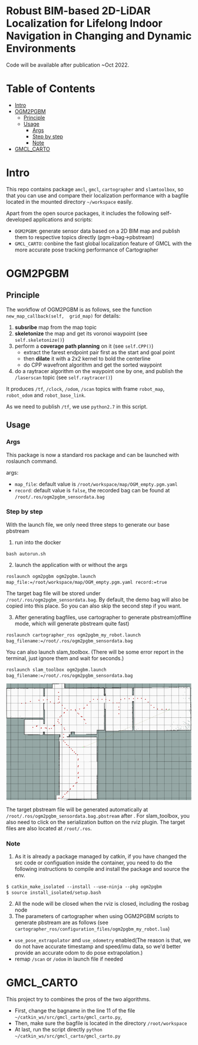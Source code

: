 # Robust BIM-based 2D-LiDAR Localization for Lifelong Indoor Navigation in Changing and Dynamic Environments 

Code will be available after publication ~Oct 2022.

Table of Contents
=================

* [Intro](#brief-intro)
* [OGM2PGBM](#Ogm2pgbm)
   * [Principle](#principle)
   * [Usage](#usage)
      * [Args](#args)
      * [Step by step](#step-by-step)
      * [Note](#note-1)
* [GMCL_CARTO](#gmcl_carto)


# Intro
This repo contains package `amcl`, `gmcl`, `cartographer` and `slamtoolbox`, so that you can use and compare their localization performance with a bagfile located in the mounted directory `~/workspace` easily. 

Apart from the open source packages, it includes the following self-developed applications and scripts:

- `OGM2PGBM`: generate sensor data based on a 2D BIM map and publish them to respective topics directly (pgm->bag->pbstream)
- `GMCL_CARTO`: conbine the fast global localization feature of GMCL with the more accurate pose tracking performance of Cartographer


# OGM2PGBM

## Principle

The workflow of OGM2PGBM is as follows, see the function `new_map_callback(self,  grid_map)` for details:

1. **subsribe** map from the map topic
2. **skeletonize** the map and get its voronoi waypoint (see `self.skeletonize()`)
3. perform a **coverage path planning** on it (see `self.CPP()`)
   - extract the farest endpoint pair first as the start and goal point
   - then **dilate** it with a 2x2 kernel to bold the centerline
   - do CPP wavefront algorithm and get the sorted waypoint
4. do a raytracer algorithm on the waypoint one by one, and publish the `/laserscan` topic (see `self.raytracer()`)

It produces `/tf`, `/clock`, `/odom`,  `/scan` topics with frame `robot_map`, `robot_odom` and `robot_base_link`.

As we need to publish `/tf`, we use `python2.7` in this script. 

## Usage
### Args
This package is now a standard ros package and can be launched with roslaunch command.

args:
- `map_file`: default value is `/root/workspace/map/OGM_empty.pgm.yaml`
- `record`: default value is `false`, the recorded bag can be found at `/root/.ros/ogm2pgbm_sensordata.bag`

### Step by step
With the launch file, we only need three steps to generate our base pbstream
1. run into the docker 
```shell
bash autorun.sh
```
2. launch the application with or without the args
```shell
roslaunch ogm2pgbm ogm2pgbm.launch map_file:=/root/workspace/map/OGM_empty.pgm.yaml record:=true 
```
The target bag file will be stored under `/root/.ros/ogm2pgbm_sensordata.bag`. By default, the demo bag will also be copied into this place. So you can also skip the second step if you want.

3. After generating bagfiles, use cartographer to generate pbstream(offline mode, which will generate pbstream quite fast)
```
roslaunch cartographer_ros ogm2pgbm_my_robot.launch bag_filename:=/root/.ros/ogm2pgbm_sensordata.bag
```
You can also launch slam_toolbox. (There will be some error report in the terminal, just ignore them and wait for seconds.)
```shell
roslaunch slam_toolbox ogm2pgbm.launch bag_filename:=/root/.ros/ogm2pgbm_sensordata.bag
```

![ogm2pgbm_posegraph](./docs/ogm2pgbm_posegraph.png)

The target pbstream file will be generated automatically at `/root/.ros/ogm2pgbm_sensordata.bag.pbstream` after . 
For slam_toolbox, you also need to click on the serialization button on the rviz plugin. The target files are also located at `/root/.ros`.

### Note
1. As it is already a package managed by catkin, if you have changed the src code or configuation inside the container, you need to do the following instructions to compile and install the package and source the env.
  ```shell
  $ catkin_make_isolated --install --use-ninja --pkg ogm2pgbm
  $ source install_isolated/setup.bash
  ```
2. All the node will be closed when the rviz is closed, including the rosbag node
3. The parameters of cartographer when using OGM2PGBM scripts to generate pbstream are as follows (see `cartographer_ros/configuration_files/ogm2pgbm_my_robot.lua`)
- `use_pose_extrapolator` and `use_odometry` enabled(The reason is that, we do not have accurate timestamp and speed/imu data, so we'd better provide an accurate odom to do pose extrapolation.)
- remap `/scan` or `/odom` in launch file if needed

# GMCL_CARTO
This project try to combines the pros of the two algorithms.

- First, change the bagname in the line 11 of the file `~/catkin_ws/src/gmcl_carto/gmcl_carto.py`,
- Then, make sure the bagfile is located in the directory `/root/workspace`
- At last, run the script directly `python ~/catkin_ws/src/gmcl_carto/gmcl_carto.py`
